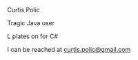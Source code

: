 Curtis Polic

Tragic Java user

L plates on for C#

I can be reached at curtis.polic@gmail.com

<!---
cpolic/cpolic is a ✨ special ✨ repository because its `README.md` (this file) appears on your GitHub profile.
You can click the Preview link to take a look at your changes.
--->
